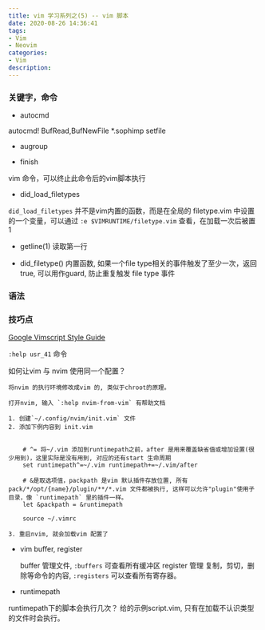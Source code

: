 ```yaml
---
title: vim 学习系列之(5) -- vim 脚本
date: 2020-08-26 14:36:41
tags:
- Vim
- Neovim
categories:
- Vim
description:
---
```

### 关键字，命令
- autocmd	

autocmd! BufRead,BufNewFile *.sophimp setfile

- augroup

- finish

vim 命令，可以终止此命令后的vim脚本执行

- did_load_filetypes

`did_load_filetypes` 并不是vim内置的函数，而是在全局的 filetype.vim 中设置的一个变量，可以通过 `:e $VIMRUNTIME/filetype.vim` 查看，在加载一次后被置 1

- getline(1)
	读取第一行

- did_filetype()
	内置函数, 如果一个file type相关的事件触发了至少一次，返回true, 可以用作guard, 防止重复触发 file type 事件

### 语法

### 技巧点 

[Google Vimscript Style Guide](https://google.github.io/styleguide/vimscriptguide.xml)

`:help usr_41` 命令

如何让vim 与 nvim 使用同一个配置？ 

	将nvim 的执行环境修改成vim 的, 类似于chroot的原理。

	打开nvim, 输入 `:help nvim-from-vim` 有帮助文档

	1. 创建`~/.config/nvim/init.vim` 文件
	2. 添加下例内容到 init.vim
```vimrc

	# ^= 将~/.vim 添加到runtimepath之前，after 是用来覆盖缺省值或增加设置(很少用到)，这里实际是没有用到, 对应的还有start 生命周期
	set runtimepath^=~/.vim runtimepath+=~/.vim/after

	# &是取选项值，packpath 是vim 默认插件存放位置, 所有 pack/*/opt/{name}/plugin/**/*.vim 文件都被执行, 这样可以允许"plugin"使用子目录，像 `runtimepath` 里的插件一样。
	let &packpath = &runtimepath

	source ~/.vimrc
```
	3. 重启nvim, 就会加载vim 配置了
		

- vim buffer, register

	buffer 管理文件, `:buffers` 可查看所有缓冲区
	register 管理 复制，剪切，删除等命令的内容, `:registers` 可以查看所有寄存器。
	
- runtimepath

runtimepath下的脚本会执行几次？
给的示例script.vim, 只有在加载不认识类型的文件时会执行。
